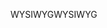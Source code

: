 <span data-ttu-id="320fd-101">WYSIWYG</span><span class="sxs-lookup"><span data-stu-id="320fd-101">WYSIWYG</span></span>